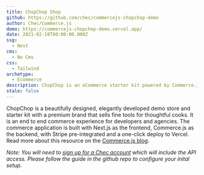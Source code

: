 ```yaml
---
title: ChopChop Shop
github: https://github.com/chec/commercejs-chopchop-demo
author: Chec/Commerce.js
demo: https://commercejs-chopchop-demo.vercel.app/
date: 2021-02-18T00:00:00.000Z
ssg:
  - Next
cms:
  - No Cms
css:
  - Tailwind
archetype:
  - Ecommerce
description: ChopChop is an eCommerce starter kit powered by Commerce.js.
stale: false
---
```


ChopChop is a beautifully designed, elegantly developed demo store and starter kit with a premium brand that sells fine tools for thoughtful cooks. It is an end to end commerce experience for developers and agencies. The commerce application is built with Next.js as the frontend, Commerce.js as the backend, with Stripe pre-integrated and a one-click deploy to Vercel. Read more about this resource on the [Commerce.js blog](https://commercejs.com/blog/chopchop-nextjs-starter-commerce/).

_Note: You will need to [sign up for a Chec account](https://dashboard.chec.io/signup) which will include the API access. Please follow the guide in the github repo to configure your inital setup._
